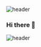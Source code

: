 ![header](https://capsule-render.vercel.app/api?type=waving&color=gradient&section=header&reversal=true&height=200&text=Hello%20I'm%20Soeun%20Park&fontSize=45&fontAlign=70&fontAlignY=35&animation=fadeIn)


### Hi there 👋

<!--
**soeun1222/soeun1222** is a ✨ _special_ ✨ repository because its `README.md` (this file) appears on your GitHub profile.

Here are some ideas to get you started:

- 🔭 I’m currently working on ...
- 🌱 I’m currently learning ...
- 👯 I’m looking to collaborate on ...
- 🤔 I’m looking for help with ...
- 💬 Ask me about ...
- 📫 How to reach me: ...
- 😄 Pronouns: ...
- ⚡ Fun fact: ...
-->

![header](https://capsule-render.vercel.app/api?type=waving&color=ccc&section=footer&text=bye%20bye%20:3&fontSize=17&fontAlign=90&fontAlignY=80&fontColor=fff)
